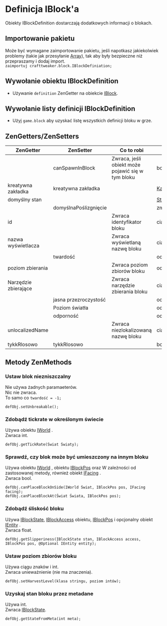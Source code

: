 # Definicja IBlock'a

Obiekty IBlockDefinition dostarczają dodatkowych informacji o blokach.

## Importowanie pakietu

Może być wymagane zaimportowanie pakietu, jeśli napotkasz jakiekolwiek problemy (takie jak przesyłanie [Array](/AdvancedFunctions/Arrays_and_Loops/)), tak aby były bezpieczne niż przepraszamy i dodaj import.  
`zaimportuj crafttweaker.block.IBlockDefiniation;`

## Wywołanie obiektu IBlockDefinition

* Używanie `definition` ZenGetter na obiekcie [IBlock](/Vanilla/Blocks/IBlock/).

## Wywołanie listy definicji IBlockDefinition

* Użyj `game.block` aby uzyskać listę wszystkich definicji bloku w grze.

## ZenGetters/ZenSetters

| ZenGetter            | ZenSetter             | Co to robi                                        | Typ                                                    |
| -------------------- | --------------------- | ------------------------------------------------- | ------------------------------------------------------ |
|                      | canSpawnInBlock       | Zwraca, jeśli obiekt może pojawić się w tym bloku | bool                                                   |
| kreatywna zakładka   | kreatywna zakładka    |                                                   | [Karta ICreative](/Vanilla/CreativeTabs/ICreativeTab/) |
| domyślny stan        |                       |                                                   | [Stan IBlocka](/Vanilla/Blocks/IBlockState/)           |
|                      | domyślnaPoślizgnięcie |                                                   | zmiennoprzecinkowe                                     |
| id                   |                       | Zwraca identyfikator bloku                        | ciąg znaków                                            |
| nazwa wyświetlacza   |                       | Zwraca wyświetlaną nazwę bloku                    | ciąg znaków                                            |
|                      | twardość              |                                                   | odcień                                                 |
| poziom zbierania     |                       | Zwraca poziom zbiorów bloku                       | odcień                                                 |
| Narzędzie zbierające |                       | Zwraca narzędzie zbierania bloku                  | ciąg znaków                                            |
|                      | jasna przezroczystość |                                                   | odcień                                                 |
|                      | Poziom światła        |                                                   | odcień                                                 |
|                      | odporność             |                                                   | odcień                                                 |
| unlocalizedName      |                       | Zwraca niezlokalizowaną nazwę bloku               | ciąg znaków                                            |
| tykkRlosowo          | tykkRlosowo           |                                                   | bool                                                   |

## Metody ZenMethods

### Ustaw blok niezniszczalny

Nie używa żadnych paramaeterów.  
Nic nie zwraca.  
To samo co `twardość = -1;`

```zenscript
defObj.setUnbreakable();
```

### Zdobądź tickrate w określonym świecie

Używa obiektu [IWorld](/Vanilla/World/IWorld/) .  
Zwraca int.

```zenscript
defObj.getTickRate(Świat Światy);
```

### Sprawdź, czy blok może być umieszczony na innym bloku

Używa obiektu [IWorld](/Vanilla/World/IWorld/) , obiektu [IBlockPos](/Vanilla/World/IBlockPos/) oraz W zależności od zastosowanej metody, również obiekt [IFacing](/Vanilla/World/IFacing/) .  
Zwraca bool.

```zenscript
defObj.canPlaceBlockOnSide(IWorld Świat, IBlockPos pos, IFacing facing);
defObj.canPlaceBlockAt(Świat Świata, IBlockPos pos);
```

### Zdobądź śliskość bloku

Używa [IBlockState](/Vanilla/Blocks/IBlockState/), [IBlockAccess](/Vanilla/World/IBlockAccess/) obiektu, [IBlockPos](/Vanilla/World/IBlockPos/) i opcjonalny obiekt [IEntity](/Vanilla/Entities/IEntity/) .  
Zwraca float.

```zenscript
defObj.getSlipperiness(IBlockState stan, IBlockAccess access, IBlockPos pos, @Optional IEntity entity);
```

### Ustaw poziom zbiorów bloku

Używa ciągu znaków i int.  
Zwraca unieważnienie (nie ma znaczenia).

```zenscript
defObj.setHarvestLevel(klasa stringu, poziom intów);
```

### Uzyskaj stan bloku przez metadane

Używa int.  
Zwraca [IBlockState](/Vanilla/Blocks/IBlockState/).

```zenscript
defObj.getStateFromMeta(int meta);
```